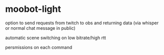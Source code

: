 # moobot-light

option to send requests from twitch to obs and returning data (via whisper or normal chat message in public)

automatic scene switching on low bitrate/high rtt

persmissions on each command

